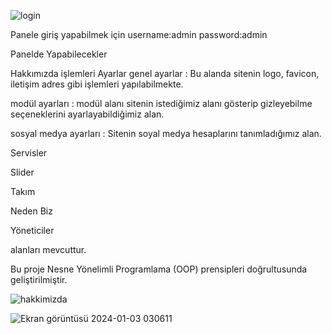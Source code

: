 ![login](https://github.com/YagizUluocak/PHP-Kurumsal-Tanitim-Web-Site/assets/67549827/1d062cff-7f6c-4c59-866e-60f6b3309aa9)

Panele giriş yapabilmek için 
username:admin
password:admin

Panelde Yapabilecekler

Hakkımızda işlemleri
Ayarlar
  genel ayarlar : Bu alanda sitenin logo, favicon, iletişim adres gibi işlemleri yapılabilmekte.
  
  modül ayarları : modül alanı sitenin istediğimiz alanı gösterip gizleyebilme seçeneklerini ayarlayabildiğimiz alan.
  
  sosyal medya ayarları : Sitenin soyal medya hesaplarını tanımladığımız alan.
  
Servisler

Slider

Takım

Neden Biz

Yöneticiler


alanları mevcuttur.

Bu proje Nesne Yönelimli Programlama (OOP) prensipleri doğrultusunda geliştirilmiştir.

![hakkimizda](https://github.com/YagizUluocak/PHP-Kurumsal-Tanitim-Web-Site/assets/67549827/933a4027-aec0-43f0-a1b7-36d87de49ea9)

![Ekran görüntüsü 2024-01-03 030611](https://github.com/YagizUluocak/PHP-Kurumsal-Tanitim-Web-Site/assets/67549827/b60a52cc-03f2-47ea-97c6-44e1eaa9a223)



